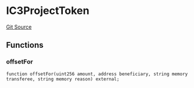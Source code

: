 # IC3ProjectToken
[Git Source](https://github.com/KlimaDAO/klimadao-solidity/blob/b4fb0f4685d5fe4c80ffc162389dfe0abdfe9f39/src/retirement_v1/interfaces/IC3ProjectToken.sol)


## Functions
### offsetFor


```solidity
function offsetFor(uint256 amount, address beneficiary, string memory transferee, string memory reason) external;
```

